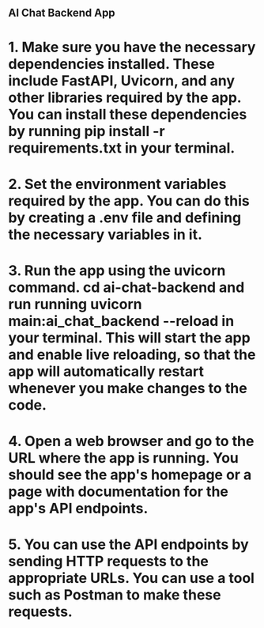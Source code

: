 ## AI Chat Backend App 

# 1. Make sure you have the necessary dependencies installed. These include FastAPI, Uvicorn, and any other libraries required by the app. You can install these dependencies by running pip install -r requirements.txt in your terminal.

# 2. Set the environment variables required by the app. You can do this by creating a .env file and defining the necessary variables in it.

# 3. Run the app using the uvicorn command. cd ai-chat-backend and run running uvicorn main:ai_chat_backend --reload in your terminal. This will start the app and enable live reloading, so that the app will automatically restart whenever you make changes to the code.

# 4. Open a web browser and go to the URL where the app is running. You should see the app's homepage or a page with documentation for the app's API endpoints.

# 5. You can use the API endpoints by sending HTTP requests to the appropriate URLs. You can use a tool such as Postman to make these requests.